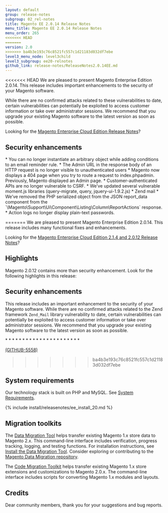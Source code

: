 ```yaml
---
layout: default
group: release-notes
subgroup: 02_rel-notes
title: Magento EE 2.0.14 Release Notes
menu_title: Magento EE 2.0.14 Release Notes
menu_order: 265
<<<<<<< HEAD
=======
version: 2.0
>>>>>>> ba4b3e193c76c8521fc557c1d21183d032df7ebe
level3_menu_node: level3child
level3_subgroup: ee20-relnotes 
github_link: release-notes/ReleaseNotes2.0.14EE.md
---
```


<<<<<<< HEAD
We are pleased to present Magento Enterprise Edition 2.0.14. This release includes important enhancements to the security of your Magento software.

<div class="bs-callout bs-callout-warning" markdown="1">
While there are no confirmed attacks related to these vulnerabilities to date, certain vulnerabilities can potentially be exploited to access customer information or take over administrator sessions. We recommend that you upgrade your existing Magento software to the latest version as soon as possible.
</div> 

Looking for the <a href="http://devdocs.magento.com/guides/v2.1/cloud/release-notes/CloudReleaseNotes.html" target="_blank">Magento Enterprise Cloud Edition Release Notes</a>?


## Security enhancements


<!--- 64051 --> 

<!--- 63880 -->* You can no longer instantiate an arbitrary object while adding conditions to an email reminder rule. 

<!--- 63878 -->* The Admin URL in the response body of an HTTP request is no longer visible to unauthenticated users 

<!--- 63876 -->* Magento now displays a 404 page when you try to route a request to index.phpadmin. Previously, Magento displayed an Admin page.

<!--- 63871 -->

<!--- 63868 -->

<!--- 63865 -->* Customer-authenticated APIs are no longer vulnerable to CSRF.

<!--- 63863 -->

<!--- 63681 -->* We’ve updated several vulnerable moment.js libraries (query-migrate, query, jquery-ui-1.9.2.js)

<!--- 63633 -->* Zend mail

<!--- 63518 -->

<!--- 62314 -->* We’ve removed  the PHP serialized object from  the JSON report_data component from the `\Magento\Support\Ui\Component\Listing\Column\ReportActions` response. 

<!--- 61016 -->* Action logs no longer display plain-text passwords.

<!--- 59096 -->



<!--- internal only -->

<!--- 64584 -->
=======
We are pleased to present Magento Enterprise Edition 2.0.14. This release includes many functional fixes and enhancements. 

Looking for the <a href="http://devdocs.magento.com/guides/v2.0/cloud/release-notes/CloudReleaseNotes2.1.4.html" target="_blank">Magento Enterprise Cloud Edition 2.1.4 and 2.0.12 Release Notes</a>?



## Highlights

Magento 2.0.12 contains more than  security enhancement. Look for the following highlights in this release:



## Security enhancements

This release includes an important enhancement to the security of your Magento software. While there are no confirmed attacks related to the Zend framework `Zend_Mail` library vulnerability to date, certain vulnerabilities can potentially be exploited to access customer information or take over administrator sessions. We recommend that you upgrade your existing Magento software to the latest version as soon as possible.




<!---  -->* 
<!---  -->* 
<!---  -->* 
<!---  -->* 
<!---  -->* 
<!---  -->* 
<!---  -->* 
<!--- 64051 -->* 
<!--- 63880 -->* 
<!--- 63878 -->* 
<!--- 63876 -->* 
<!--- 63871 -->* 
<!--- 63868 -->* 
<!--- 63865 -->* 
<!--- 63863 -->* 
<!--- 63681 -->* 
<!--- 63633 -->* 
<!--- 63528 -->* 
<!--- 63518 -->* 
<!--- 62314 -->* 
<!--- 61016 -->* 
<!--- 59096 -->* 

<a href="https://github.com/magento/magento2/issues/5558" target="_blank">(GITHUB-5558)</a>

>>>>>>> ba4b3e193c76c8521fc557c1d21183d032df7ebe



## System requirements
Our technology stack is built on PHP and MySQL. See
<a href="{{ page.baseurl }}install-gde/system-requirements.html" target="_blank">System Requirements</a>.


{% include install/releasenotes/ee_install_20.md %}



## Migration toolkits
The <a href="{{ page.baseurl }}migration/migration-migrate.html" target="_blank">Data Migration Tool</a> helps transfer existing Magento 1.x store data to Magento 2.x. This command-line interface includes verification, progress tracking, logging, and testing functions. For installation instructions, see  <a href="{{ page.baseurl }}migration/migration-tool-install.html" target="_blank">Install the Data Migration Tool</a>. Consider exploring or contributing to the <a href="https://github.com/magento/data-migration-tool" target="_blank"> Magento Data Migration repository</a>.

The <a href="https://github.com/magento/code-migration" target="_blank">Code Migration Toolkit</a> helps transfer existing Magento 1.x store extensions and customizations to Magento 2.0.x. The command-line interface includes scripts for converting Magento 1.x modules and layouts.

## Credits

Dear community members, thank you for your suggestions and bug reports.
